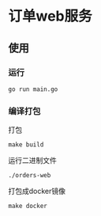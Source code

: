 # 订单web服务

## 使用

### 运行

```bash
go run main.go
```

### 编译打包

打包

```
make build
```

运行二进制文件

```
./orders-web
```

打包成docker镜像

```
make docker
```
